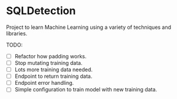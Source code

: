 # SQLDetection
Project to learn Machine Learning using a variety of techniques and libraries.

TODO:
- [ ] Refactor how padding works.
- [ ] Stop mutating training data.
- [ ] Lots more training data needed.
- [ ] Endpoint to return training data.
- [ ] Endpoint error handling.
- [ ] Simple configuration to train model with new training data.
